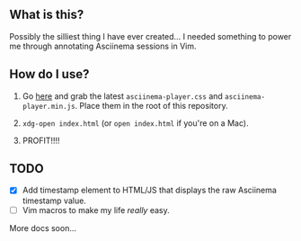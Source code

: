 ## What is this?
Possibly the silliest thing I have ever created...  I needed something to power
me through annotating Asciinema sessions in Vim.

## How do I use?
1. Go [here](https://github.com/asciinema/asciinema-player/releases/latest) and
   grab the latest `asciinema-player.css` and `asciinema-player.min.js`.  Place
   them in the root of this repository.

2. `xdg-open index.html` (or `open index.html` if you're on a Mac).

3. PROFIT!!!!

## TODO
- [x] Add timestamp element to HTML/JS that displays the raw Asciinema
      timestamp value.
- [ ] Vim macros to make my life *really* easy.

More docs soon...
